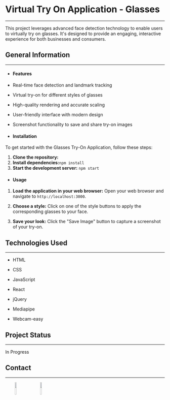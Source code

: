 <h1>Virtual Try On Application - Glasses</h1>
<hr><p>This project leverages advanced face detection technology to enable users to virtually try on glasses. It's designed to provide an engaging, interactive experience for both businesses and consumers.</p><h2>General Information</h2>
<hr><ul>
<li>
<h4>Features</h4>
</li>
</ul>
<ul>
<li>
<p>Real-time face detection and landmark tracking</p>
</li>
<li>
<p>Virtual try-on for different styles of glasses</p>
</li>
<li>
<p>High-quality rendering and accurate scaling</p>
</li>
<li>
<p>User-friendly interface with modern design</p>
</li>
<li>
<p>Screenshot functionality to save and share try-on images</p>
</li>
</ul><ul>
<li>
<h4>Installation</h4>
</li>
</ul>
<p>To get started with the Glasses Try-On Application, follow these steps:</p>
<ol>
<li><strong>Clone the repository:</strong></li>
<li><strong>Install dependencies:</strong><code>npm install </code></li>
<li><strong>Start the development server:</strong> <code>npm start </code></li>
</ol><ul>
<li>
<h4>Usage</h4>
</li>
</ul>
<ol>
<li>
<p><strong>Load the application in your web browser:</strong> Open your web browser and navigate to <code>http://localhost:3000</code>.</p>
</li>
<li>
<p><strong>Choose a style:</strong> Click on one of the style buttons to apply the corresponding glasses to your face.</p>
</li>
<li>
<p><strong>Save your look:</strong> Click the "Save Image" button to capture a screenshot of your try-on.</p>
</li>
</ol><h2>Technologies Used</h2>
<hr><ul>
<li>HTML</li>
</ul><ul>
<li>CSS</li>
</ul><ul>
<li>JavaScript</li>
</ul><ul>
<li>React</li>
</ul><ul>
<li>jQuery</li>
</ul><ul>
<li>Mediapipe</li>
</ul><ul>
<li>Webcam-easy</li>
</ul><h2>Project Status</h2>
<hr><p>In Progress</p><h2>Contact</h2>
<hr><p><span style="margin-right: 30px;"></span><a href="https://www.linkedin.com/in/amna-shouqi-a43886291/"><img target="_blank" src="https://cdn.jsdelivr.net/gh/devicons/devicon/icons/linkedin/linkedin-original.svg" style="width: 10%;"></a><span style="margin-right: 30px;"></span><a href="https://github.com/amnashouqi/"><img target="_blank" src="https://cdn.jsdelivr.net/gh/devicons/devicon/icons/github/github-original.svg" style="width: 10%;"></a></p>
